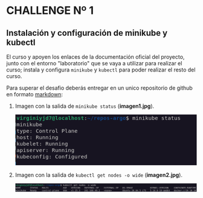 # CHALLENGE Nº 1

## Instalación y configuración de minikube y kubectl

El curso y apoyen los enlaces de la documentación oficial del proyecto, junto con el entorno "laboratorio" que se vaya a utilizar para realizar el curso; 
instala y configura `minikube` y `kubectl` para poder realizar el resto del curso.

Para superar el desafio deberás entregar en un unico repositorio de github en formato [markdown](https://docs.github.com/es/get-started/writing-on-github/getting-started-with-writing-and-formatting-on-github/basic-writing-and-formatting-syntax):

1. Imagen con la salida de `minikube status` (**imagen1.jpg**).
   
   ![](1.png)

1. Imagen con la salida de `kubectl get nodes -o wide` (**imagen2.jpg**).
   
   ![](2.png)